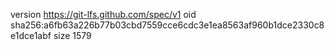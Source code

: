 version https://git-lfs.github.com/spec/v1
oid sha256:a6fb63a226b77b03cbd7559cce6cdc3e1ea8563af960b1dce2330c8e1dce1abf
size 1579
